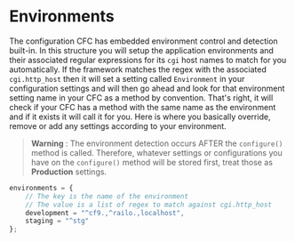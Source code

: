# Environments

The configuration CFC has embedded environment control and detection built-in. In this structure you will setup the application environments and their associated regular expressions for its `cgi` host names to match for you automatically. If the framework matches the regex with the associated `cgi.http_host` then it will set a setting called `Environment` in your configuration settings and will then go ahead and look for that environment setting name in your CFC as a method by convention. That's right, it will check if your CFC has a method with the same name as the environment and if it exists it will call it for you. Here is where you basically override, remove or add any settings according to your environment.

> **Warning** : The environment detection occurs AFTER the `configure()` method is called. Therefore, whatever settings or configurations you have on the `configure()` method will be stored first, treat those as **Production** settings.

```js
environments = {
    // The key is the name of the environment
    // The value is a list of regex to match against cgi.http_host
	development = "^cf9.,^railo.,localhost",
	staging = "^stg"
};
```


